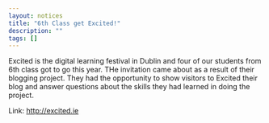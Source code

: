 ```yaml
---
layout: notices
title: "6th Class get Excited!"
description: ""
tags: []
---
```

Excited is the digital learning festival in Dublin and four of our students from 6th class got to go this year. THe invitation came about as a result of their blogging project. They had the opportunity to show visitors to Excited their blog and answer questions about the skills they had learned in doing the project.

Link: <a href="http://excited.ie/">http://excited.ie</a>
